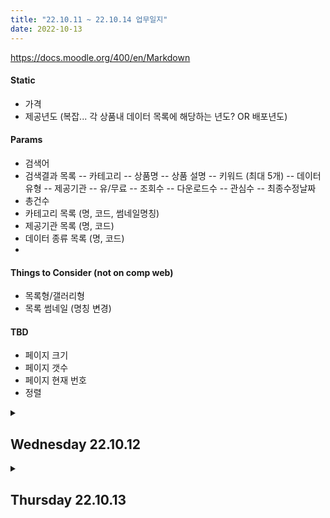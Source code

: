 ```yaml
---
title: "22.10.11 ~ 22.10.14 업무일지"
date: 2022-10-13
---
```


https://docs.moodle.org/400/en/Markdown

#### Static
- 가격
- 제공년도 (복잡... 각 상품내 데이터 목록에 해당하는 년도? OR 배포년도)

#### Params
- 검색어
- 검색결과 목록
 -- 카테고리
 -- 상품명
 -- 상품 설명
 -- 키워드 (최대 5개)
 -- 데이터 유형
 -- 제공기관
 -- 유/무료
 -- 조회수
 -- 다운로드수
 -- 관심수
 -- 최종수정날짜
- 총건수
- 카테고리 목록 (명, 코드, 썸네일명칭)
- 제공기관 목록 (명, 코드)
- 데이터 종류 목록 (명, 코드)
- 

#### Things to Consider (not on comp web)
- 목록형/갤러리형
- 목록 썸네일 (명칭 변경)

#### TBD
- 페이지 크기
- 페이지 갯수
- 페이지 현재 번호
- 정렬


<details id=1>
  <summary><h2>Wednesday 22.10.12</h2></summary>
  TODO list  
  - [X] doublecheck file path ../css_portal/
</details>


<details id=2>
  <summary><h2>Thursday 22.10.13</h2></summary>
  TODO list  
  - [X] 토스 클라이언트 키 (테스트키 전달받음)
  - [X] 토스 시크릿키 키 (테스트키 전달받음)
  - [X] DB 연결 및 cmmn_group, cmmn_cd 확인
  - [ ] 데이터 조회 ... (협업체 전달 하지 않았음 ㅠㅜ)
</details>
